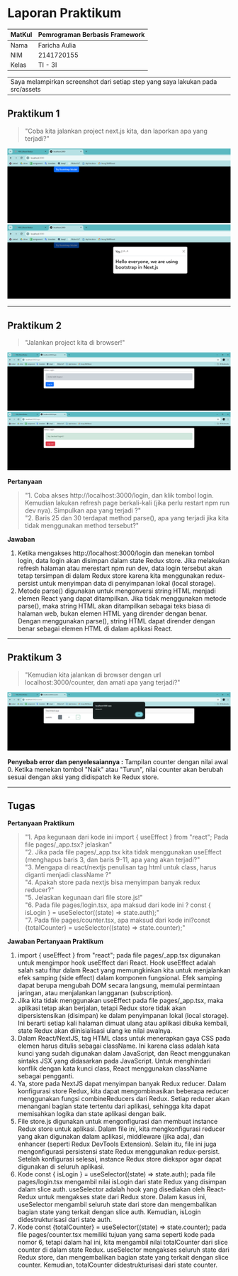 # Laporan Praktikum
| MatKul | Pemrograman Berbasis Framework |
| ---    | ---           |
| Nama   | Faricha Aulia |
| NIM    | 2141720155    |
| Kelas  | TI - 3I       |


<table><tr><td>Saya melampirkan screenshot dari setiap step yang saya lakukan pada src/assets</td></tr></table>

## Praktikum 1
> "Coba kita jalankan project next.js kita, dan laporkan apa yang terjadi?"

![Hasil](assets/01-6.png)
![Hasil](assets/01-7.png)

---

## Praktikum 2
> "Jalankan project kita di browser!"

![Hasil](assets/02-8.png)
![Hasil](assets/02-9.png)

**Pertanyaan**
> "1. Coba akses http://localhost:3000/login, dan klik tombol login. Kemudian lakukan refresh page berkali-kali (jika perlu restart npm run dev nya). Simpulkan apa yang terjadi ?" <br/>
> "2. Baris 25 dan 30 terdapat method parse(), apa yang terjadi jika kita tidak menggunakan method tersebut?"

**Jawaban**
1. Ketika mengakses http://localhost:3000/login dan menekan tombol login, data login akan disimpan dalam state Redux store. Jika melakukan refresh halaman atau merestart npm run dev, data login tersebut akan tetap tersimpan di dalam Redux store karena kita menggunakan redux-persist untuk menyimpan data di penyimpanan lokal (local storage).
2. Metode parse() digunakan untuk mengonversi string HTML menjadi elemen React yang dapat ditampilkan. Jika tidak menggunakan metode parse(), maka string HTML akan ditampilkan sebagai teks biasa di halaman web, bukan elemen HTML yang dirender dengan benar. Dengan menggunakan parse(), string HTML dapat dirender dengan benar sebagai elemen HTML di dalam aplikasi React.

---

## Praktikum 3
> "Kemudian kita jalankan di browser dengan url localhost:3000/counter, dan amati apa yang terjadi?"

![Hasil](assets/03-4.png)

**Penyebab error dan penyelesaiannya :**
Tampilan counter dengan nilai awal 0. Ketika menekan tombol "Naik" atau "Turun", nilai counter akan berubah sesuai dengan aksi yang didispatch ke Redux store. 

--- 

## Tugas 

**Pertanyaan Praktikum**
> "1. Apa kegunaan dari kode ini import { useEffect } from "react"; Pada file pages/_app.tsx? jelaskan" <br/>
> "2. Jika pada file pages/_app.tsx kita tidak menggunakan useEffect (menghapus baris 3, dan baris 9-11, apa yang akan terjadi?" <br/>
> "3. Mengapa di react/nextjs penulisan tag html untuk class, harus diganti menjadi className ?" <br/>
> "4. Apakah store pada nextjs bisa menyimpan banyak redux reducer?" <br/>
> "5. Jelaskan kegunaan dari file store.js!" <br/>
> "6. Pada file pages/login.tsx, apa maksud dari kode ini ? const { isLogin } = useSelector((state) => state.auth);" <br/>
> "7. Pada file pages/counter.tsx, apa maksud dari kode ini?const {totalCounter} = useSelector((state) => state.counter);" <br/>

**Jawaban Pertanyaan Praktikum**
1. import { useEffect } from "react"; pada file pages/_app.tsx digunakan untuk mengimpor hook useEffect dari React. Hook useEffect adalah salah satu fitur dalam React yang memungkinkan kita untuk menjalankan efek samping (side effect) dalam komponen fungsional. Efek samping dapat berupa mengubah DOM secara langsung, memulai permintaan jaringan, atau menjalankan langganan (subscription).
2. Jika kita tidak menggunakan useEffect pada file pages/_app.tsx, maka aplikasi tetap akan berjalan, tetapi Redux store tidak akan dipersistensikan (disimpan) ke dalam penyimpanan lokal (local storage). Ini berarti setiap kali halaman dimuat ulang atau aplikasi dibuka kembali, state Redux akan diinisialisasi ulang ke nilai awalnya.
3. Dalam React/NextJS, tag HTML class untuk menerapkan gaya CSS pada elemen harus ditulis sebagai className. Ini karena class adalah kata kunci yang sudah digunakan dalam JavaScript, dan React menggunakan sintaks JSX yang didasarkan pada JavaScript. Untuk menghindari konflik dengan kata kunci class, React menggunakan className sebagai pengganti.
4. Ya, store pada NextJS dapat menyimpan banyak Redux reducer. Dalam konfigurasi store Redux, kita dapat mengombinasikan beberapa reducer menggunakan fungsi combineReducers dari Redux. Setiap reducer akan menangani bagian state tertentu dari aplikasi, sehingga kita dapat memisahkan logika dan state aplikasi dengan baik.
5. File store.js digunakan untuk mengonfigurasi dan membuat instance Redux store untuk aplikasi. Dalam file ini, kita mengkonfigurasi reducer yang akan digunakan dalam aplikasi, middleware (jika ada), dan enhancer (seperti Redux DevTools Extension). Selain itu, file ini juga mengonfigurasi persistensi state Redux menggunakan redux-persist. Setelah konfigurasi selesai, instance Redux store diekspor agar dapat digunakan di seluruh aplikasi.
6. Kode const { isLogin } = useSelector((state) => state.auth); pada file pages/login.tsx mengambil nilai isLogin dari state Redux yang disimpan dalam slice auth. useSelector adalah hook yang disediakan oleh React-Redux untuk mengakses state dari Redux store. Dalam kasus ini, useSelector mengambil seluruh state dari store dan mengembalikan bagian state yang terkait dengan slice auth. Kemudian, isLogin didestrukturisasi dari state auth.
7. Kode const {totalCounter} = useSelector((state) => state.counter); pada file pages/counter.tsx memiliki tujuan yang sama seperti kode pada nomor 6, tetapi dalam hal ini, kita mengambil nilai totalCounter dari slice counter di dalam state Redux. useSelector mengakses seluruh state dari Redux store, dan mengembalikan bagian state yang terkait dengan slice counter. Kemudian, totalCounter didestrukturisasi dari state counter.
